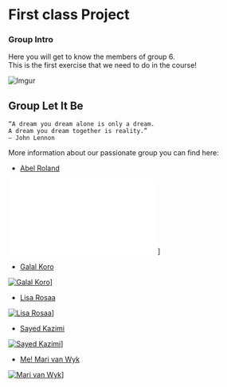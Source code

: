 # First class Project

### Group Intro 
Here you will get to know the members of group 6.  
This is the first exercise that we need to do in the course! 


![Imgur](https://i.imgur.com/BEgqTIz.jpg)
## Group Let It Be
    “A dream you dream alone is only a dream. 
    A dream you dream together is reality.”
    ― John Lennon

More information about our passionate group you can find here:

- [Abel Roland](bioAbel.md)


[![Abel Roland](bioAbel.md)](https://ca.slack-edge.com/T91PPTG9H-U012YMDA2TC-1563c8e87fff-512)]


- [Galal Koro](bioGalal.md)


[![Galal Koro](https://ca.slack-edge.com/T91PPTG9H-U012XC8CSSH-eecff06c0f3f-512)](bioGalal.md)]


- [Lisa Rosaa](bioLisa.md)


[![Lisa Rosaa](https://ca.slack-edge.com/T91PPTG9H-U012XAE7NSZ-a3768b9009c1-512)](bioLisa.md)]


- [Sayed Kazimi](bioSayed.md)


[![Sayed Kazimi](https://ca.slack-edge.com/T91PPTG9H-U012XABCJ0M-1a9739be6247-512)](bioSayed.md)]


- [Me! Mari van Wyk](bioMari.md)


[![Mari van Wyk](https://ca.slack-edge.com/T91PPTG9H-U012S1R6UHL-63a27939e554-512)](bioMari.md)]

